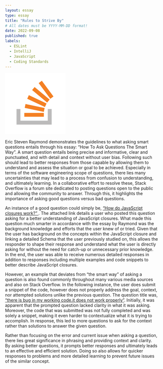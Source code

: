 ```yaml
---
layout: essay
type: essay
title: "Rules to Strive By"
# All dates must be YYYY-MM-DD format!
date: 2022-09-08
published: true
labels:
  - ESLint
  - IntelliJ
  - JavaScript
  - Coding Standards
---
```


<img width="200px" class="rounded float-start pe-4" src="../img/smart-questions/icon_stackoverflow.png">


  Eric Steven Raymond demonstrates the guidelines to what asking smart questions entails through his essay: “How To Ask Questions The Smart Way”. A smart question entails being precise and informative, clear and punctuated, and with detail and context without user bias. Following such should lead to better responses from those capable by allowing them to understand and assess the situation or goal to be achieved. Especially in terms of the software engineering scope of questions, there lies many uncertainties that may lead to a process from confusion to understanding, and ultimately learning. In a collaborative effort to resolve these, Stack Overflow is a forum site dedicated to posting questions open to the public and allowing the community to answer. Through this, it highlights the importance of asking good questions versus bad questions.

  An instance of a good question could simply be, [“How do JavaScript closures work?”
](https://stackoverflow.com/questions/111102/how-do-javascript-closures-work). 
The attached link details a user who posted this question asking for a better understanding of JavaScript closures. What made this question much smarter in accordance with the essay by Raymond was the background knowledge and efforts that the user knew of or tried. Given that the user has background on the concepts within the JavaScript closure and linking a detailed Schema that the user previously studied on, this allows the responder to shape their response and understand what the user is directly asking for without the need for catch-up or unnecessary prior knowledge. In the end, the user was able to receive numerous detailed responses in addition to responses including multiple examples and code snippets to better describe JavaScript closures.

  However, an example that deviates from “the smart way” of asking a question is also found commonly throughout many various media sources and also on Stack Overflow. In the following instance, the user does submit a snippet of the code, however does not properly address the goal, context, nor attempted solutions unlike the previous question. The question title was, [“there is bug in my working code.it does not work properly”](https://stackoverflow.com/questions/56835678/there-is-bug-in-my-working-code-it-does-not-work-properly). Initially, it was apparent that the prompted question lacked clarity in what it was asking. Moreover, the code that was submitted was not fully completed and was solely a snippet, making it even harder to contextualize what it is trying to accomplish. In response, this led to more questions to ask for the context rather than solutions to answer the given question. 

  Rather than focusing on the error and current issue when asking a question, there lies great significance in phrasing and providing context and clarity. By asking better questions, it prompts better responses and ultimately leads to an effective and efficient solution. Doing so also allows for quicker responses to problems and more detailed learning to prevent future issues of the similar concept.
